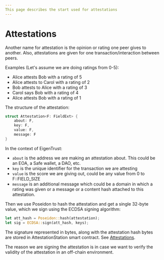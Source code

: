 ```yaml
---
This page describes the start used for attestations
---
```


# Attestations

Another name for attestation is the opinion or rating one peer gives to another.
Also, attestations are given for one transaction/interaction between peers.

Examples (Let's assume we are doing ratings from 0-5):
- Alice attests Bob with a rating of 5
- Alice attests to Carol with a rating of 2
- Bob attests to Alice with a rating of 3
- Carol says Bob with a rating of 4
- Alice attests Bob with a rating of 1

The structure of the attestation:
```rust
struct Attestation<F: FieldExt> {
    about: F,
    key: F,
    value: F,
    message: F
}
```

In the context of EigenTrust:
- `about` is the address we are making an attestation about. This could be an EOA, a Safe wallet, a DAO, etc.
- `key` is the unique identifier for the transaction we are attesting
- `value` is the score we are giving out, could be any value from 0 to F::FIELD_SIZE
- `message` is an additional message which could be a domain in which a rating was given or a message or a content hash attached to this attestation.

Then we use Poseidon to hash the attestation and get a single 32-byte value, which we sign using the ECDSA signing algorithm:
```rust
let att_hash = Poseidon::hash(attestation);
let sig = ECDSA::sign(att_hash, keys);
```
The signature represented in bytes, along with the attestation hash bytes are stored in AttestationStation smart contract. See [Attestations](protocol/attestations.md).

The reason we are signing the attestation is in case we want to verify the validity of the attestation in an off-chain environment.
